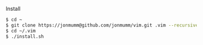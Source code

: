 Install

```bash
$ cd ~
$ git clone https://jonmumm@github.com/jonmumm/vim.git .vim --recursive
$ cd ~/.vim
$ ./install.sh
```

